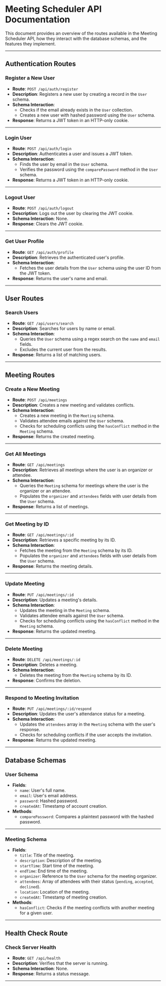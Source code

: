 # Meeting Scheduler API Documentation

This document provides an overview of the routes available in the Meeting Scheduler API, how they interact with the database schemas, and the features they implement.

---

## **Authentication Routes**

### **Register a New User**
- **Route**: `POST /api/auth/register`
- **Description**: Registers a new user by creating a record in the `User` schema.
- **Schema Interaction**:
  - Checks if the email already exists in the `User` collection.
  - Creates a new user with hashed password using the `User` schema.
- **Response**: Returns a JWT token in an HTTP-only cookie.

---

### **Login User**
- **Route**: `POST /api/auth/login`
- **Description**: Authenticates a user and issues a JWT token.
- **Schema Interaction**:
  - Finds the user by email in the `User` schema.
  - Verifies the password using the `comparePassword` method in the `User` schema.
- **Response**: Returns a JWT token in an HTTP-only cookie.

---

### **Logout User**
- **Route**: `POST /api/auth/logout`
- **Description**: Logs out the user by clearing the JWT cookie.
- **Schema Interaction**: None.
- **Response**: Clears the JWT cookie.

---

### **Get User Profile**
- **Route**: `GET /api/auth/profile`
- **Description**: Retrieves the authenticated user's profile.
- **Schema Interaction**:
  - Fetches the user details from the `User` schema using the user ID from the JWT token.
- **Response**: Returns the user's name and email.

---

## **User Routes**

### **Search Users**
- **Route**: `GET /api/users/search`
- **Description**: Searches for users by name or email.
- **Schema Interaction**:
  - Queries the `User` schema using a regex search on the `name` and `email` fields.
  - Excludes the current user from the results.
- **Response**: Returns a list of matching users.

---

## **Meeting Routes**

### **Create a New Meeting**
- **Route**: `POST /api/meetings`
- **Description**: Creates a new meeting and validates conflicts.
- **Schema Interaction**:
  - Creates a new meeting in the `Meeting` schema.
  - Validates attendee emails against the `User` schema.
  - Checks for scheduling conflicts using the `hasConflict` method in the `Meeting` schema.
- **Response**: Returns the created meeting.

---

### **Get All Meetings**
- **Route**: `GET /api/meetings`
- **Description**: Retrieves all meetings where the user is an organizer or attendee.
- **Schema Interaction**:
  - Queries the `Meeting` schema for meetings where the user is the organizer or an attendee.
  - Populates the `organizer` and `attendees` fields with user details from the `User` schema.
- **Response**: Returns a list of meetings.

---

### **Get Meeting by ID**
- **Route**: `GET /api/meetings/:id`
- **Description**: Retrieves a specific meeting by its ID.
- **Schema Interaction**:
  - Fetches the meeting from the `Meeting` schema by its ID.
  - Populates the `organizer` and `attendees` fields with user details from the `User` schema.
- **Response**: Returns the meeting details.

---

### **Update Meeting**
- **Route**: `PUT /api/meetings/:id`
- **Description**: Updates a meeting's details.
- **Schema Interaction**:
  - Updates the meeting in the `Meeting` schema.
  - Validates attendee emails against the `User` schema.
  - Checks for scheduling conflicts using the `hasConflict` method in the `Meeting` schema.
- **Response**: Returns the updated meeting.

---

### **Delete Meeting**
- **Route**: `DELETE /api/meetings/:id`
- **Description**: Deletes a meeting.
- **Schema Interaction**:
  - Deletes the meeting from the `Meeting` schema by its ID.
- **Response**: Confirms the deletion.

---

### **Respond to Meeting Invitation**
- **Route**: `PUT /api/meetings/:id/respond`
- **Description**: Updates the user's attendance status for a meeting.
- **Schema Interaction**:
  - Updates the `attendees` array in the `Meeting` schema with the user's response.
  - Checks for scheduling conflicts if the user accepts the invitation.
- **Response**: Returns the updated meeting.

---

## **Database Schemas**

### **User Schema**
- **Fields**:
  - `name`: User's full name.
  - `email`: User's email address.
  - `password`: Hashed password.
  - `createdAt`: Timestamp of account creation.
- **Methods**:
  - `comparePassword`: Compares a plaintext password with the hashed password.

---

### **Meeting Schema**
- **Fields**:
  - `title`: Title of the meeting.
  - `description`: Description of the meeting.
  - `startTime`: Start time of the meeting.
  - `endTime`: End time of the meeting.
  - `organizer`: Reference to the `User` schema for the meeting organizer.
  - `attendees`: Array of attendees with their status (`pending`, `accepted`, `declined`).
  - `location`: Location of the meeting.
  - `createdAt`: Timestamp of meeting creation.
- **Methods**:
  - `hasConflict`: Checks if the meeting conflicts with another meeting for a given user.

---

## **Health Check Route**

### **Check Server Health**
- **Route**: `GET /api/health`
- **Description**: Verifies that the server is running.
- **Schema Interaction**: None.
- **Response**: Returns a status message.

---
